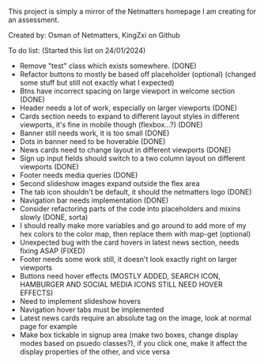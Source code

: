 This project is simply a mirror of the Netmatters homepage I am creating for an assessment.

Created by: Osman of Netmatters, KingZxi on Github

To do list: (Started this list on 24/01/2024)

- Remove "test" class which exists somewhere. (DONE)
- Refactor buttons to mostly be based off placeholder (optional) (changed some stuff but still not exactly what I expected)
- Btns have incorrect spacing on large viewport in welcome section (DONE)
- Header needs a lot of work, especially on larger viewports (DONE)
- Cards section needs to expand to different layout styles in different viewports, it's fine in mobile though (flexbox...?) (DONE)
- Banner still needs work, it is too small (DONE)
- Dots in banner need to be hoverable (DONE)
- News cards need to change layout in different viewports (DONE)
- Sign up input fields should switch to a two column layout on different viewports (DONE)
- Footer needs media queries (DONE)
- Second slideshow images expand outside the flex area
- The tab icon shouldn't be default, it should the netmatters logo (DONE)
- Navigation bar needs implementation (DONE)
- Consider refactoring parts of the code into placeholders and mixins slowly (DONE, sorta)
- I should really make more variables and go around to add more of my hex colors to the color map, then replace them with map-get (optional)
- Unexpected bug with the card hovers in latest news section, needs fixing ASAP (FIXED)
- Footer needs some work still, it doesn't look exactly right on larger viewports
- Buttons need hover effects (MOSTLY ADDED, SEARCH ICON, HAMBURGER AND SOCIAL MEDIA ICONS STILL NEED HOVER EFFECTS)
- Need to implement slideshow hovers
- Navigation hover tabs must be implemented
- Latest news cards require an absolute tag on the image, look at normal page for example
- Make box tickable in signup area (make two boxes, change display modes based on psuedo classes?), if you click one, make it affect the display properties of the other, and vice versa
